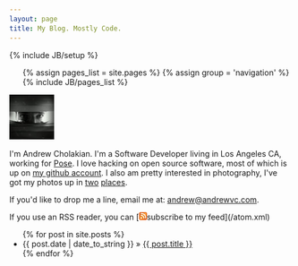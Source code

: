 ```yaml
---
layout: page
title: My Blog. Mostly Code.
---
```

{% include JB/setup %}


<ul class="nav">
  {% assign pages_list = site.pages %}
  {% assign group = 'navigation' %}
  {% include JB/pages_list %}
</ul> 

<div class="about">
<img id='self' src="/assets/images/self2.jpg">
<div class="about-text">
<p>
I'm Andrew Cholakian. I'm a Software Developer living in Los Angeles CA, working for <a href="http://pose.com">Pose</a>. I love hacking on open source software, most of which is up on <a href="http://www.github.com/andrewvc">my github account</a>. I also am pretty interested in photography, I've got my photos up in <a href="http://www.andrewvc.com">two</a> <a href="http://onelowrumble.tumblr.com">places</a>.
</p>
<p>
If you'd like to drop me a line, email me at: <a href="mailto:andrew@andrewvc.com">andrew@andrewvc.com</a>.
</p>
<p>
If you use an RSS reader, you can [<img src="/assets/images/feed-icon.png">subscribe to my feed](/atom.xml)
</p>
</div>
</div>

<ul class="posts">
  {% for post in site.posts %}
    <li><span>{{ post.date | date_to_string }}</span> &raquo; <a href="{{ BASE_PATH }}{{ post.url }}">{{ post.title }}</a></li>
  {% endfor %}
</ul>